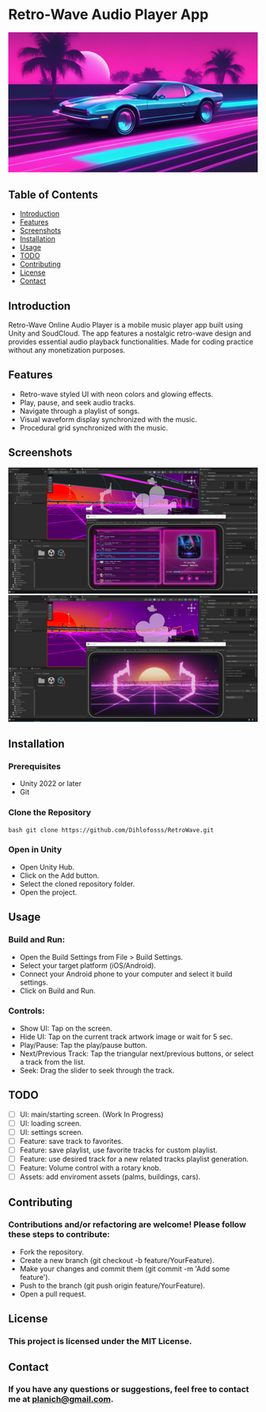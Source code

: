 # Retro-Wave Audio Player App

![Retro-Wave Audio Player](/ScreenShots/GitLogo.png)

## Table of Contents
- [Introduction](#introduction)
- [Features](#features)
- [Screenshots](#screenshots)
- [Installation](#installation)
- [Usage](#usage)
- [TODO](#todo)
- [Contributing](#contributing)
- [License](#license)
- [Contact](#contact)

## Introduction

Retro-Wave Online Audio Player is a mobile music player app built using Unity and SoudCloud. The app features a nostalgic retro-wave design and provides essential audio playback functionalities.
Made for coding practice without any monetization purposes.

## Features

- Retro-wave styled UI with neon colors and glowing effects.
- Play, pause, and seek audio tracks.
- Navigate through a playlist of songs.
- Visual waveform display synchronized with the music.
- Procedural grid synchronized with the music.

## Screenshots

![Playlist View](/ScreenShots/RWP_02.png)
![Playback Screen](/ScreenShots/RWP_01.png)

## Installation

### Prerequisites
- Unity 2022 or later
- Git

### Clone the Repository
```
bash git clone https://github.com/Dihlofosss/RetroWave.git
```

### Open in Unity

 - Open Unity Hub.
 - Click on the Add button.
 - Select the cloned repository folder.
 - Open the project.

## Usage

### Build and Run:
 - Open the Build Settings from File > Build Settings.
 - Select your target platform (iOS/Android).
 - Connect your Android phone to your computer and select it build settings.
 - Click on Build and Run.

### Controls:
 - Show UI: Tap on the screen.
 - Hide UI: Tap on the current track artwork image or wait for 5 sec.
 - Play/Pause: Tap the play/pause button.
 - Next/Previous Track: Tap the triangular next/previous buttons, or select a track from the list.
 - Seek: Drag the slider to seek through the track.

## TODO
- [ ] UI: main/starting screen. (Work In Progress)
- [ ] UI: loading screen.
- [ ] UI: settings screen.
- [ ] Feature: save track to favorites.
- [ ] Feature: save playlist, use favorite tracks for custom playlist.
- [ ] Feature: use desired track for a new related tracks playlist generation.
- [ ] Feature: Volume control with a rotary knob.
- [ ] Assets: add enviroment assets (palms, buildings, cars).

## Contributing

### Contributions and/or refactoring are welcome! Please follow these steps to contribute:

 - Fork the repository.
 - Create a new branch (git checkout -b feature/YourFeature).
 - Make your changes and commit them (git commit -m 'Add some feature').
 - Push to the branch (git push origin feature/YourFeature).
 - Open a pull request.

## License

### This project is licensed under the MIT License.

## Contact

### If you have any questions or suggestions, feel free to contact me at planich@gmail.com.
